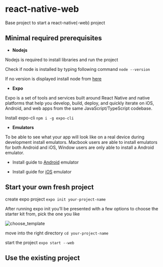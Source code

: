 # react-native-web
Base project to start a react-native(-web) project


## Minimal required prerequisites
- **Nodejs**

Nodejs is required to install libraries and run the project

Check if node is installed by typing following command `node --version`

If no version is displayed install node from <a href="https://nodejs.org/en/" target="_blank">here</a>

- **Expo**

Expo is a set of tools and services built around React Native and native platforms that help you develop, build, deploy, and quickly iterate on iOS, Android, and web apps from the same JavaScript/TypeScript codebase.

Install expo-cli `npm i -g expo-cli`

- **Emulators**

To be able to see what your app will look like on a real device during development install emulators. Macbook users are able to install emulators for both Android and iOS, Window users are only able to install a Android emulator. 

- Install guide to [Android](https://docs.expo.dev/workflow/android-studio-emulator/) emulator

- Install guide for [iOS](https://docs.expo.dev/workflow/ios-simulator/) emulator

## Start your own fresh project

create expo project `expo init your-project-name`

After running expo init you’ll be presented with a few options to choose the starter kit from, pick the one you like

![choose_template](https://user-images.githubusercontent.com/55189361/129051843-ae0d8b38-4449-436b-83b8-b334b729d8c4.png)

move into the right directory `cd your-project-name`

start the project `expo start --web`

## Use the existing project



